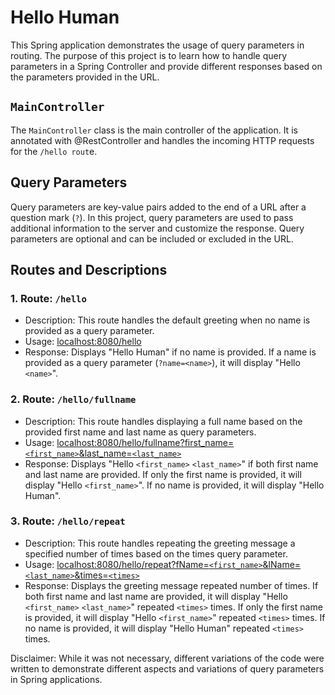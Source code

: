 # Hello Human

This Spring application demonstrates the usage of query parameters in routing. The purpose of this project is to learn how to handle query parameters in a Spring Controller and provide different responses based on the parameters provided in the URL.

## `MainController`

The `MainController` class is the main controller of the application. It is annotated with @RestController and handles the incoming HTTP requests for the `/hello rout`e.


## **Query Parameters**

Query parameters are key-value pairs added to the end of a URL after a question mark (`?`). In this project, query parameters are used to pass additional information to the server and customize the response. Query parameters are optional and can be included or excluded in the URL.


## Routes and Descriptions

### 1. Route: `/hello`

- Description: This route handles the default greeting when no name is provided as a query parameter.
- Usage: [localhost:8080/hello](#)
- Response: Displays "Hello Human" if no name is provided. If a name is provided as a query parameter (`?name=<name>`), it will display "Hello `<name>`".

### 2. Route: `/hello/fullname`

- Description: This route handles displaying a full name based on the provided first name and last name as query parameters.
- Usage: [localhost:8080/hello/fullname?first_name=`<first_name>`&last_name=`<last_name>`](#)
- Response: Displays "Hello `<first_name>` `<last_name>`" if both first name and last name are provided. If only the first name is provided, it will display "Hello `<first_name>`". If no name is provided, it will display "Hello Human".

### 3. Route: `/hello/repeat`

- Description: This route handles repeating the greeting message a specified number of times based on the times query parameter.
- Usage: [localhost:8080/hello/repeat?fName=`<first_name>`&lName=`<last_name>`&times=`<times>`](#)
- Response: Displays the greeting message repeated <times> number of times. If both first name and last name are provided, it will display "Hello `<first_name>` `<last_name>`" repeated `<times>` times. If only the first name is provided, it will display "Hello `<first_name>`" repeated `<times>` times. If no name is provided, it will display "Hello Human" repeated `<times>` times.

Disclaimer: While it was not necessary, different variations of the code were written to demonstrate different aspects and variations of query parameters in Spring applications.